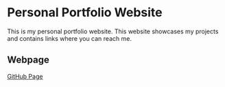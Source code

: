# Personal Portfolio Website
This is my personal portfolio website. This website showcases my projects and contains links where you can reach me. 

## Webpage
[GitHub Page](https://evanahdout.github.io/personal-portfolio-website/)
